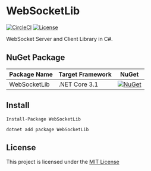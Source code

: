 # WebSocketLib

[![CircleCI](https://circleci.com/gh/iedred7584/WebSocketLib/tree/master.svg?style=svg)](https://circleci.com/gh/iedred7584/WebSocketLib/tree/master)
[![License](https://img.shields.io/github/license/iedred7584/WebSocketLib.svg)](https://github.com/iedred7584/WebSocketLib/blob/master/LICENSE)

WebSocket Server and Client Library in C#.

## NuGet Package

Package Name | Target Framework | NuGet
---|---|---
WebSocketLib | .NET Core 3.1 | [![NuGet](https://img.shields.io/nuget/v/WebSocketLib.svg)](https://www.nuget.org/packages/WebSocketLib)

## Install

```
Install-Package WebSocketLib
```

```
dotnet add package WebSocketLib
```

## License

This project is licensed under the [MIT License](https://github.com/iedred7584/WebSocketLib/blob/master/LICENSE)
